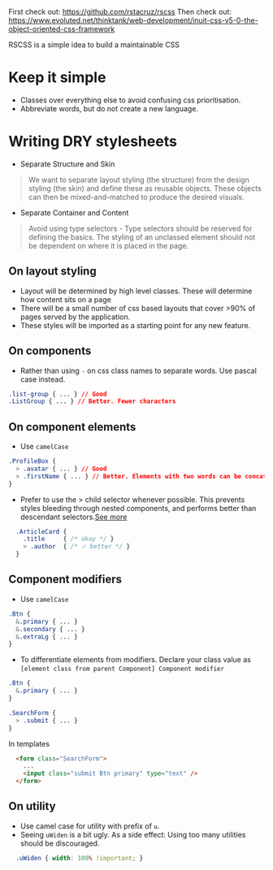 First check out: https://github.com/rstacruz/rscss
Then check out: https://www.evoluted.net/thinktank/web-development/inuit-css-v5-0-the-object-oriented-css-framework


RSCSS is a simple idea to build a maintainable CSS

# Keep it simple
- Classes over everything else to avoid confusing css prioritisation.
- Abbreviate words, but do not create a new language.

# Writing DRY stylesheets
- Separate Structure and Skin

> We want to separate layout styling (the structure) from the design styling (the skin) and define these as reusable objects.  These objects can then be mixed-and-matched to produce the desired visuals.

- Separate Container and Content

> Avoid using type selectors - Type selectors should be reserved for defining the basics. The styling of an unclassed element should not be dependent on where it is placed in the page.

## On layout styling
  - Layout will be determined by high level classes. These will determine how content sits on a page
  - There will be a small number of css based layouts that cover >90% of pages served by the application.
  - These styles will be imported as a starting point for any new feature.

## On components
  - Rather than using `-` on css class names to separate words. Use pascal case instead.
  ```css
  .list-group { ... } // Good
  .ListGroup { ... } // Better. Fewer characters
  ```

## On component elements
  - Use `camelCase`
  ```css
  .ProfileBox {
    > .avatar { ... } // Good
    > .firstName { ... } // Better. Elements with two words can be concatenated
  }
  ```
  - Prefer to use the > child selector whenever possible. This prevents styles bleeding through nested components, and performs better than descendant selectors.[See more](https://github.com/rstacruz/rscss/blob/master/docs/elements.md#element-selectors)
  ```css
    .ArticleCard {
      .title     { /* okay */ }
      > .author  { /* ✓ better */ }
    }
  ```

## Component modifiers
  - Use `camelCase`
  ```css
  .Btn {
    &.primary { ... }
    &.secondary { ... }
    &.extraLg { ... }
  }
  ```
  - To differentiate elements from modifiers. Declare your class value as `[element class from parent Component] Component modifier`
  ```css
  .Btn {
    &.primary { ... }
  }

  .SearchForm {
    > .submit { ... }
  }
  ```

  In templates
  ```html
    <form class="SearchForm">
      ...
      <input class="submit Btn primary" type="text" />
    </form>
  ```

## On utility
  - Use camel case for utility with prefix of `u`.
  - Seeing `uWiden` is a bit ugly. As a side effect: Using too many utilities should be discouraged.
```css
  .uWiden { width: 100% !important; }
```

